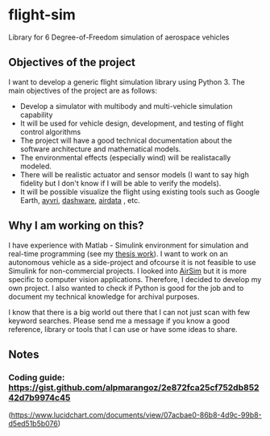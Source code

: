 # flight-sim
Library for 6 Degree-of-Freedom simulation of aerospace vehicles

## Objectives of the project
I want to develop a generic flight simulation library using Python 3. The main objectives of the project are as follows:
* Develop a simulator with multibody and multi-vehicle simulation capability
* It will be used for vehicle design, development, and testing of flight control algorithms
* The project will have a good technical documentation about the software architecture and mathematical models.
* The environmental effects (especially wind) will be realistacally modeled.
* There will be realistic actuator and sensor models (I want to say high fidelity but I don't know if I will be able to verify the models).
* It will be possible visualize the flight using existing tools such as Google Earth, [ayvri](https://ayvri.com), [dashware](http://www.dashware.net/), [airdata](https://airdata.com) , etc.

## Why I am working on this?
I have experience with Matlab - Simulink environment for simulation and real-time programming (see my [thesis work](https://github.com/alpmarangoz/thesis-work)). I want to work on an autonomous vehicle as a side-project and ofcourse it is not feasible to use Simulink for non-commercial projects. I looked into [AirSim](https://github.com/microsoft/AirSim) but it is more specific to computer vision applications. Therefore, I decided to develop my own project. I also wanted to check if Python is good for the job and to document my technical knowledge for archival purposes.

I know that there is a big world out there that I can not just scan with few keyword searches. Please send me a message if you know a good reference, library or tools that I can use or have some ideas to share.  

## Notes
### Coding guide: https://gist.github.com/alpmarangoz/2e872fca25cf752db85242d7b9974c45
(https://www.lucidchart.com/documents/view/07acbae0-86b8-4d9c-99b8-d5ed51b5b076)
